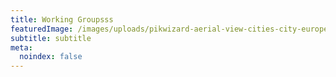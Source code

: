 ```yaml
---
title: Working Groupsss
featuredImage: /images/uploads/pikwizard-aerial-view-cities-city-europe.jpeg
subtitle: subtitle
meta:
  noindex: false
---
```

